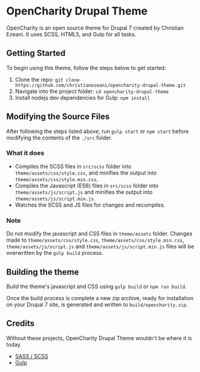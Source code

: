 # OpenCharity Drupal Theme
OpenCharity is an open source theme for Drupal 7 created by Christian Ezeani. It uses SCSS, HTML5, and Gulp for all tasks.


## Getting Started
To begin using this theme, follow the steps below to get started:
1. Clone the repo: `git clone https://github.com/christianezeani/opencharity-drupal-theme.git`
2. Navigate into the project folder: `cd opencharity-drupal-theme`
3. Install nodejs dev dependencies for Gulp: `npm install`

## Modifying the Source Files
After following the steps listed above, run `gulp start` or `npm start` before modifying the contents of the `./src` folder. 

### What it does
* Compiles the SCSS files in `src/scss` folder into `theme/assets/css/style.css`, and minifies the output into `theme/assets/css/style.min.css`.
* Compiles the Javascript (ES6) files in `src/scss` folder into `theme/assets/js/script.js` and minifies the output into `theme/assets/js/script.min.js`.
* Watches the SCSS and JS files for changes and recompiles.

### Note
Do not modify the javascript and CSS files in `theme/assets` folder. Changes made to `theme/assets/css/style.css`, `theme/assets/css/style.min.css`, `theme/assets/js/script.js` and `theme/assets/js/script.min.js` files will be overwritten by the `gulp build` process.

## Building the theme
Build the theme's javascript and CSS using `gulp build` or `npm run build`.

Once the build process is complete a new zip archive, ready for installation on your Drupal 7 site, is generated and written to `build/opencharity.zip`.

## Credits
Without these projects, OpenCharity Drupal Theme wouldn't be where it is today.
* [SASS / SCSS](https://sass-lang.com)
* [Gulp](https://gulpjs.com)

